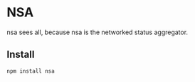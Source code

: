 # NSA

nsa sees all, because nsa is the networked status aggregator.

## Install

````
npm install nsa
````

